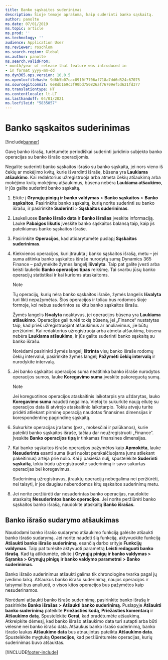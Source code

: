 ```yaml
---
title: Banko sąskaitos suderinimas
description: Šioje temoje aprašoma, kaip suderinti banko sąskaitą.
author: panolte
ms.date: 07/01/2019
ms.topic: article
ms.prod: ''
ms.technology: ''
audience: Application User
ms.reviewer: roschlom
ms.search.region: Global
ms.author: panolte
ms.search.validFrom:
- month/year of release that feature was introduced in
- in format yyyy-mm-dd
ms.dyn365.ops.version: 10.0.5
ms.openlocfilehash: 9d6b5b07cac8910f7706af718a7dd6d524c67075
ms.sourcegitcommit: 0e8db169c3f90bd750826af76709ef5d621fd377
ms.translationtype: HT
ms.contentlocale: lt-LT
ms.lasthandoff: 04/01/2021
ms.locfileid: "5835057"
---
```

# <a name="reconcile-a-bank-account"></a>Banko sąskaitos suderinimas

[!include[banner](../includes/banner.md)]

Gavę banko išrašą, turėtumėte periodiškai suderinti juridinio subjekto banko operacijas su banko išrašo operacijomis.

Negalite suderinti banko sąskaitos išrašo su banko sąskaita, jei nors vieno iš čekių ar mokėjimo kvitų, kurie išvardinti išraše, būsena yra **Laukiama atšaukimo**. Kai redaktorius užregistruoja arba atmeta čekių atšaukimą arba mokėjimo kvitų mokėjimų atšaukimus, būsena nebėra **Laukiama atšaukimo**, ir jūs galite suderinti banko sąskaitą.

1.  Eikite į **Grynųjų pinigų ir banko valdymas** \> **Banko sąskaitos** \> **Banko sąskaitos**. Pasirinkite banko sąskaitą, kurią norite suderinti su banko išrašu, ir pasirinkite **Suderinti** > **Sąskaitos suderinimas**.

2.  Laukeliuose **Banko išrašo data** ir **Banko išrašas** įveskite informaciją. Lauke **Pabaigos likutis** įveskite banko sąskaitos balansą taip, kaip jis pateikiamas banko sąskaitos išraše.

3.  Pasirinkite **Operacijos**, kad atidarytumėte puslapį **Sąskaitos suderinimas**.

4.  Kiekvienos operacijos, kuri įtraukta į banko sąskaitos išrašą, metu – jei suma atitinka banko sąskaitos išraše nurodytą sumą Dynamics 365 Finance – pažymėkite žymės langelį **Išvalyta**. Taip pat galite įvesti arba keisti laukelio **Banko operacijos tipas** reikšmę. Tai svarbu jūsų banko operacijų statistikai ir kai kurioms ataskaitoms.
    

    > [!NOTE]
    > <P>Tų operacijų, kurių nėra banko sąskaitos išraše, žymės langelis <STRONG>Išvalyta</STRONG> turi likti nepažymėtas. Šios operacijos ir toliau bus rodomos šioje formoje, kol nebus suderintos su kitu banko sąskaitos išrašu.</P>
    > <P>Žymės langelis <STRONG>Išvalyta</STRONG> neaktyvus, jei operacijos būsena yra <STRONG>Laukiama atšaukimo</STRONG>. Operacijos gali turėti tokią būseną, jei „Finance“ nustatytas taip, kad prieš užregistruojant atšaukimus ar anuliavimus, jie būtų peržiūrimi. Kai redaktorius užregistruoja arba atmeta atšaukimą, būsena nebėra <STRONG>Laukiama atšaukimo</STRONG>, ir jūs galite suderinti banko sąskaitą su banko išrašu.</P>

    
    Norėdami pasirinkti žymės langelį **Ištrinta** visų banko išraše rodomų čekių intervalui, pasirinkite žymės langelį **Pažymėti čekių intervalą** ir nurodykite intervalą.

5.  Jei banko sąskaitos operacijos suma neatitinka banko išraše nurodytos operacijos sumos, lauke **Koregavimo suma** įveskite pakoreguotą sumą.
    

    > [!NOTE]
    > <P>Jei koreguotinos operacijos ataskaitinis laikotarpis yra uždarytas, lauko <STRONG>Koregavimo suma</STRONG> naudoti negalima. Vietoj to sukurkite naują eilutę su operacijos data iš atvirojo ataskaitinio laikotarpio. Tokiu atveju turite pridėti atliekant pirminę operaciją naudotas finansines dimensijas ir korespondentinę pagrindinę sąskaitą.</P>



6.  Sukurkite operacijas įrašams (pvz., mokesčiai ir palūkanos), kurie pateikti banko sąskaitos išraše, tačiau dar neužregistruoti „Finance“. Įveskite **Banko operacijos tipą** ir tinkamas finansines dimensijas.

7.  Kai banko sąskaitos išrašo operacijos pažymėtos kaip **Apmokėta**, lauke **Nesuderinta** esanti suma (kuri nuolat perskaičiuojama jums atliekant pakeitimus) artėja prie nulio. Kai ji pasiekia nulį, spustelėkite **Suderinti sąskaitą**, tokiu būdu užregistruosite suderinimą ir savo sukurtas operacijas bei koregavimus.
    
    Suderinimą užregistravus, įtrauktų operacijų nebegalima nei peržiūrėti, nei taisyti, ir jos daugiau neberodomos kitų sąskaitos suderinimų metu.

8.  Jei norite peržiūrėti dar nesuderintas banko operacijas, naudokite ataskaitą **Nesuderintos banko operacijos**. Jei norite peržiūrėti banko sąskaitos banko išrašą, naudokite ataskaitą **Banko išrašas**.

## <a name="cancel-bank-statement-reconciliation"></a>Banko išrašo sudarymo atšaukimas 

Naudodami banko išrašo sudarymo atšaukimo funkciją galėsite atšaukti banko išrašo sudarymą. Jei norite naudoti šią funkciją, aktyvuokite funkciją **Atšaukti banko išrašo suderinimą**, esančią darbo srityje **Funkcijų valdymas**. Taip pat turėsite aktyvuoti parametrą **Leisti redaguoti banko išrašą**. Kad tą atliktumėte, eikite į **Grynųjų pinigų ir banko valdymas > Sąranka > Grynųjų pinigų ir banko valdymo parametrai > Banko suderinimas**.
 
Banko išrašo suderinimus atšaukti galima tik chronologine tvarka pagal jų įvedimo laiką. Atšaukus banko išrašo suderinimą, naujos operacijos ir taisymai bus anuliuoti, o visos kitos operacijos bus pažymėtos kaip nesuderinamos.
 
Norėdami atšaukti banko išrašo suderinimą, pasirinkite banko išrašą ir pasirinkite **Banko išrašas > Atšaukti banko suderinimą**. Puslapyje **Atšaukti banko suderinimą** pateikite **Priežasties kodą**, **Priežasties komentarą** ir **Atšaukimo datą**. Spustelėkite **Gerai**, kad pradėtumėte atšaukimą. Atkreipkite dėmesį, kad banko išrašo atšaukimo data turi sutapti arba būti vėlesnė nei banko išrašo data. Atšaukus banko išrašo suderinimą, banko išrašo laukas **Atšaukimo data** bus atnaujintas pateikta **Atšaukimo data**. Spustelėkite mygtuką **Operacijos**, kad peržiūrėtumėte operacijas, kurių suderinimas buvo atšauktas.


[!INCLUDE[footer-include](../../includes/footer-banner.md)]